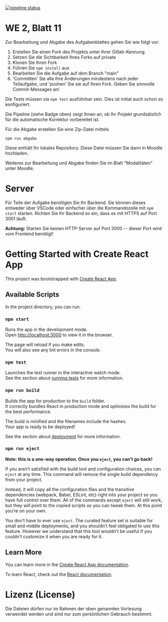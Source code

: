 [![pipeline status](../../../badges/main/pipeline.svg)](../../../pipelines/latest)

# WE 2, Blatt 11

Zur Bearbeitung und Abgabe des Aufgabenblattes gehen Sie wie folgt vor:

1. Erstellen Sie einen Fork des Projekts unter Ihrer Gitlab-Kennung.
2. Setzen Sie die Sichtbarkeit Ihres Forks auf private
3. Klonen Sie Ihren Fork
4. Führen Sie `npm install` aus
5. Bearbeiten Sie die Aufgabe auf dem Branch "main"
6. 'Committen' Sie alle Ihre Änderungen mindestens nach jeder Teilaufgabe, und 'pushen' Sie sie auf Ihren Fork. Geben Sie sinnvolle Commit-Messages an!

Die Tests müssen via `npm test` ausführbar sein. Dies ist initial auch schon so konfiguriert.

Die Pipeline (siehe Badge oben) zeigt Ihnen an, ob Ihr Projekt grundsätzlich für die automatische Korrektur vorbereitet ist.

Für die Abgabe erstellen Sie eine Zip-Datei mittels
```
npm run abgabe
```
Diese enthält Ihr lokales Repository. Diese Datei müssen Sie dann in Moodle hochladen.

Weiteres zur Bearbeitung und Abgabe finden Sie im Blatt "Modalitäten" unter Moodle.

# Server

Für Teile der Aufgabe benötigen Sie Ihr Backend. Sie können dieses entweder über VSCode oder einfacher über die Kommandozeile mit `npm start` starten. Richten Sie Ihr Backend so ein, dass es mit HTTPS auf Port 3001 läuft.

**Achtung:** Starten Sie keinen HTTP-Server auf Port 3000 -- dieser Port wird vom Frontend benötigt!



# Getting Started with Create React App

This project was bootstrapped with [Create React App](https://github.com/facebook/create-react-app).

## Available Scripts

In the project directory, you can run:

### `npm start`

Runs the app in the development mode.\
Open [http://localhost:3000](http://localhost:3000) to view it in the browser.

The page will reload if you make edits.\
You will also see any lint errors in the console.

### `npm test`

Launches the test runner in the interactive watch mode.\
See the section about [running tests](https://facebook.github.io/create-react-app/docs/running-tests) for more information.

### `npm run build`

Builds the app for production to the `build` folder.\
It correctly bundles React in production mode and optimizes the build for the best performance.

The build is minified and the filenames include the hashes.\
Your app is ready to be deployed!

See the section about [deployment](https://facebook.github.io/create-react-app/docs/deployment) for more information.

### `npm run eject`

**Note: this is a one-way operation. Once you `eject`, you can’t go back!**

If you aren’t satisfied with the build tool and configuration choices, you can `eject` at any time. This command will remove the single build dependency from your project.

Instead, it will copy all the configuration files and the transitive dependencies (webpack, Babel, ESLint, etc) right into your project so you have full control over them. All of the commands except `eject` will still work, but they will point to the copied scripts so you can tweak them. At this point you’re on your own.

You don’t have to ever use `eject`. The curated feature set is suitable for small and middle deployments, and you shouldn’t feel obligated to use this feature. However we understand that this tool wouldn’t be useful if you couldn’t customize it when you are ready for it.

## Learn More

You can learn more in the [Create React App documentation](https://facebook.github.io/create-react-app/docs/getting-started).

To learn React, check out the [React documentation](https://reactjs.org/).


# Lizenz (License)

Die Dateien dürfen nur im Rahmen der oben genannten Vorlesung verwendet werden und sind nur zum persönlichen Gebrauch bestimmt.